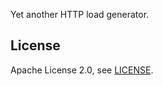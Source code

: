 Yet another HTTP load generator.

## License

Apache License 2.0, see [LICENSE](https://github.com/simonpasquier/loadtest/blob/master/LICENSE).
